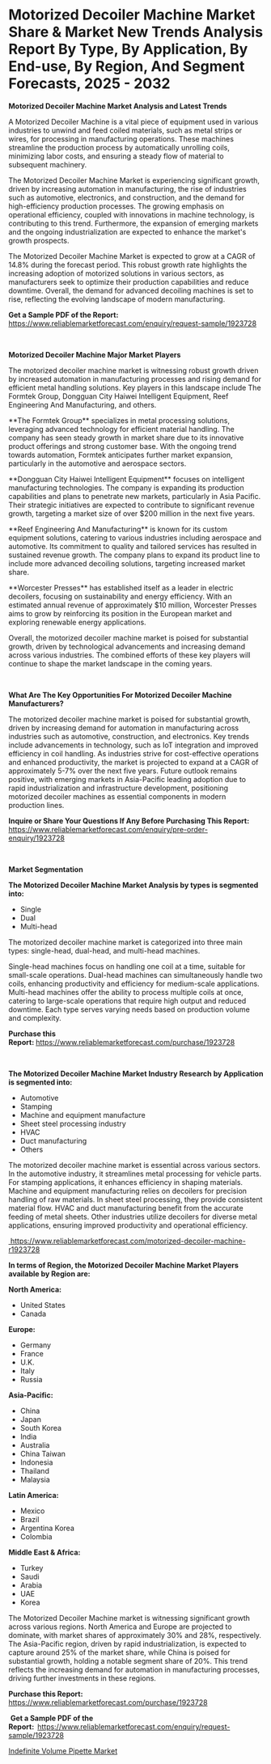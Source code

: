 <p><h1>Motorized Decoiler Machine Market Share & Market New Trends Analysis Report By Type, By Application, By End-use, By Region, And Segment Forecasts, 2025 - 2032</h1></p><p><strong>Motorized Decoiler Machine Market Analysis and Latest Trends</strong></p>
<p><p>A Motorized Decoiler Machine is a vital piece of equipment used in various industries to unwind and feed coiled materials, such as metal strips or wires, for processing in manufacturing operations. These machines streamline the production process by automatically unrolling coils, minimizing labor costs, and ensuring a steady flow of material to subsequent machinery.</p><p>The Motorized Decoiler Machine Market is experiencing significant growth, driven by increasing automation in manufacturing, the rise of industries such as automotive, electronics, and construction, and the demand for high-efficiency production processes. The growing emphasis on operational efficiency, coupled with innovations in machine technology, is contributing to this trend. Furthermore, the expansion of emerging markets and the ongoing industrialization are expected to enhance the market's growth prospects.</p><p>The Motorized Decoiler Machine Market is expected to grow at a CAGR of 14.8% during the forecast period. This robust growth rate highlights the increasing adoption of motorized solutions in various sectors, as manufacturers seek to optimize their production capabilities and reduce downtime. Overall, the demand for advanced decoiling machines is set to rise, reflecting the evolving landscape of modern manufacturing.</p></p>
<p><strong>Get a Sample PDF of the Report:&nbsp;</strong> <a href="https://www.reliablemarketforecast.com/enquiry/request-sample/1923728?utm_campaign=2778&utm_medium=2&utm_source=Github&utm_content=ia&utm_term=28032025&utm_id=motorized-decoiler-machine">https://www.reliablemarketforecast.com/enquiry/request-sample/1923728</a></p>
<p>&nbsp;</p>
<p><strong>Motorized Decoiler Machine Major Market Players</strong></p>
<p><p>The motorized decoiler machine market is witnessing robust growth driven by increased automation in manufacturing processes and rising demand for efficient metal handling solutions. Key players in this landscape include The Formtek Group, Dongguan City Haiwei Intelligent Equipment, Reef Engineering And Manufacturing, and others.</p><p>**The Formtek Group** specializes in metal processing solutions, leveraging advanced technology for efficient material handling. The company has seen steady growth in market share due to its innovative product offerings and strong customer base. With the ongoing trend towards automation, Formtek anticipates further market expansion, particularly in the automotive and aerospace sectors.</p><p>**Dongguan City Haiwei Intelligent Equipment** focuses on intelligent manufacturing technologies. The company is expanding its production capabilities and plans to penetrate new markets, particularly in Asia Pacific. Their strategic initiatives are expected to contribute to significant revenue growth, targeting a market size of over $200 million in the next five years.</p><p>**Reef Engineering And Manufacturing** is known for its custom equipment solutions, catering to various industries including aerospace and automotive. Its commitment to quality and tailored services has resulted in sustained revenue growth. The company plans to expand its product line to include more advanced decoiling solutions, targeting increased market share.</p><p>**Worcester Presses** has established itself as a leader in electric decoilers, focusing on sustainability and energy efficiency. With an estimated annual revenue of approximately $10 million, Worcester Presses aims to grow by reinforcing its position in the European market and exploring renewable energy applications.</p><p>Overall, the motorized decoiler machine market is poised for substantial growth, driven by technological advancements and increasing demand across various industries. The combined efforts of these key players will continue to shape the market landscape in the coming years.</p></p>
<p>&nbsp;</p>
<p><strong>What Are The Key Opportunities For Motorized Decoiler Machine Manufacturers?</strong></p>
<p><p>The motorized decoiler machine market is poised for substantial growth, driven by increasing demand for automation in manufacturing across industries such as automotive, construction, and electronics. Key trends include advancements in technology, such as IoT integration and improved efficiency in coil handling. As industries strive for cost-effective operations and enhanced productivity, the market is projected to expand at a CAGR of approximately 5-7% over the next five years. Future outlook remains positive, with emerging markets in Asia-Pacific leading adoption due to rapid industrialization and infrastructure development, positioning motorized decoiler machines as essential components in modern production lines.</p></p>
<p><strong>Inquire or Share Your Questions If Any Before Purchasing This Report:</strong> <a href="https://www.reliablemarketforecast.com/enquiry/pre-order-enquiry/1923728?utm_campaign=2778&utm_medium=2&utm_source=Github&utm_content=ia&utm_term=28032025&utm_id=motorized-decoiler-machine">https://www.reliablemarketforecast.com/enquiry/pre-order-enquiry/1923728</a></p>
<p>&nbsp;</p>
<p><strong>Market Segmentation</strong></p>
<p><strong>The Motorized Decoiler Machine Market Analysis by types is segmented into:</strong></p>
<p><ul><li>Single</li><li>Dual</li><li>Multi-head</li></ul></p>
<p><p>The motorized decoiler machine market is categorized into three main types: single-head, dual-head, and multi-head machines. </p><p>Single-head machines focus on handling one coil at a time, suitable for small-scale operations. Dual-head machines can simultaneously handle two coils, enhancing productivity and efficiency for medium-scale applications. Multi-head machines offer the ability to process multiple coils at once, catering to large-scale operations that require high output and reduced downtime. Each type serves varying needs based on production volume and complexity.</p></p>
<p><strong>Purchase this Report:&nbsp;</strong><a href="https://www.reliablemarketforecast.com/purchase/1923728?utm_campaign=2778&utm_medium=2&utm_source=Github&utm_content=ia&utm_term=28032025&utm_id=motorized-decoiler-machine">https://www.reliablemarketforecast.com/purchase/1923728</a></p>
<p>&nbsp;</p>
<p><strong>The Motorized Decoiler Machine Market Industry Research by Application is segmented into:</strong></p>
<p><ul><li>Automotive</li><li>Stamping</li><li>Machine and equipment manufacture</li><li>Sheet steel processing industry</li><li>HVAC</li><li>Duct manufacturing</li><li>Others</li></ul></p>
<p><p>The motorized decoiler machine market is essential across various sectors. In the automotive industry, it streamlines metal processing for vehicle parts. For stamping applications, it enhances efficiency in shaping materials. Machine and equipment manufacturing relies on decoilers for precision handling of raw materials. In sheet steel processing, they provide consistent material flow. HVAC and duct manufacturing benefit from the accurate feeding of metal sheets. Other industries utilize decoilers for diverse metal applications, ensuring improved productivity and operational efficiency.</p></p>
<p><a href="https://www.reliablemarketforecast.com/motorized-decoiler-machine-r1923728?utm_campaign=2778&utm_medium=2&utm_source=Github&utm_content=ia&utm_term=28032025&utm_id=motorized-decoiler-machine">&nbsp;https://www.reliablemarketforecast.com/motorized-decoiler-machine-r1923728</a></p>
<p><strong>In terms of Region, the Motorized Decoiler Machine Market Players available by Region are:</strong></p>
<p>
    <p> <strong> North America: </strong>
        <ul>
            <li>United States</li>
            <li>Canada</li>
        </ul>
        </p> 
    <p> <strong> Europe: </strong>
        <ul>
            <li>Germany</li>
            <li>France</li>
            <li>U.K.</li>
            <li>Italy</li>
            <li>Russia</li>
        </ul>
        </p> 
    <p> <strong> Asia-Pacific: </strong>
        <ul>
            <li>China</li>
            <li>Japan</li>
            <li>South Korea</li>
            <li>India</li>
            <li>Australia</li>
            <li>China Taiwan</li>
            <li>Indonesia</li>
            <li>Thailand</li>
            <li>Malaysia</li>
        </ul>
        </p> 
    <p> <strong> Latin America: </strong>
        <ul>
            <li>Mexico</li>
            <li>Brazil</li>
            <li>Argentina Korea</li>
            <li>Colombia</li>
        </ul>
        </p> 
    <p> <strong> Middle East & Africa: </strong>
        <ul>
            <li>Turkey</li>
            <li>Saudi</li>
            <li>Arabia</li>
            <li>UAE</li>
            <li>Korea</li>
        </ul>
    </p>
    </p>
<p><p>The Motorized Decoiler Machine market is witnessing significant growth across various regions. North America and Europe are projected to dominate, with market shares of approximately 30% and 28%, respectively. The Asia-Pacific region, driven by rapid industrialization, is expected to capture around 25% of the market share, while China is poised for substantial growth, holding a notable segment share of 20%. This trend reflects the increasing demand for automation in manufacturing processes, driving further investments in these regions.</p></p>
<p><strong>Purchase this Report: </strong><a href="https://www.reliablemarketforecast.com/purchase/1923728?utm_campaign=2778&utm_medium=2&utm_source=Github&utm_content=ia&utm_term=28032025&utm_id=motorized-decoiler-machine">https://www.reliablemarketforecast.com/purchase/1923728</a></p>
<p>&nbsp;<strong>Get a Sample PDF of the Report:&nbsp;&nbsp;</strong><a href="https://www.reliablemarketforecast.com/enquiry/request-sample/1923728?utm_campaign=2778&utm_medium=2&utm_source=Github&utm_content=ia&utm_term=28032025&utm_id=motorized-decoiler-machine">https://www.reliablemarketforecast.com/enquiry/request-sample/1923728</a></p>
<p><strong></strong></p>
<p><p><a href="https://github.com/adyawafurber1/Market-Research-Report-List-1/blob/main/indefinite-volume-pipette-market.md?utm_campaign=2778&utm_medium=2&utm_source=Github&utm_content=ia&utm_term=28032025&utm_id=motorized-decoiler-machine">Indefinite Volume Pipette Market</a></p></p>